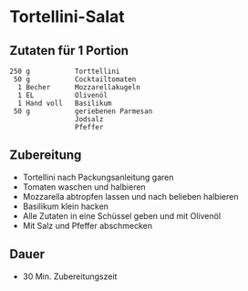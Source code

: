 # Tortellini-Salat

## Zutaten für 1 Portion

    250 g           Torttellini
     50 g           Cocktailtomaten
      1 Becher      Mozzarellakugeln
      1 EL          Olivenöl
      1 Hand voll   Basilikum
     50 g           geriebenen Parmesan
                    Jodsalz
                    Pfeffer

## Zubereitung

- Tortellini nach Packungsanleitung garen
- Tomaten waschen und halbieren
- Mozzarella abtropfen lassen und nach belieben halbieren
- Basilikum klein hacken
- Alle Zutaten in eine Schüssel geben und mit Olivenöl
- Mit Salz und Pfeffer abschmecken

## Dauer
- 30 Min. Zubereitungszeit
